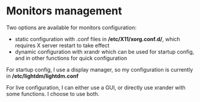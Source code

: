 # Monitors management

Two options are available for monitors configuration:
  - static configuration with .conf files in **/etc/X11/xorg.conf.d/**, which requires X server restart to take effect
  - dynamic configuration with xrandr which can be used for startup config, and in other functions for quick configuration

For startup config, I use a display manager, so my configuration is currently in **/etc/lightdm/lightdm.conf**

For live configuration, I can either use a GUI, or directly use xrander with some functions. I choose to use both.

